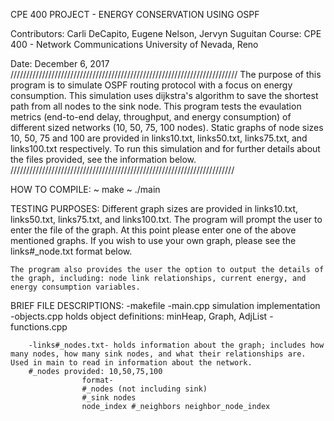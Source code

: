 CPE 400 PROJECT - ENERGY CONSERVATION USING OSPF

Contributors: Carli DeCapito, Eugene Nelson, Jervyn Suguitan
Course: CPE 400 - Network Communications
University of Nevada, Reno

Date: December 6, 2017
////////////////////////////////////////////////////////////////////////
The purpose of this program is to simulate OSPF routing protocol with a focus on energy consumption. This simulation uses dijkstra's algorithm to save the shortest path from all nodes to the sink node. This program tests the evaulation metrics (end-to-end delay, throughput, and energy consumption) of different sized networks (10, 50, 75, 100 nodes). Static graphs of node sizes 10, 50, 75 and 100 are provided in links10.txt, links50.txt, links75.txt, and links100.txt respectively. To run this simulation and for further details about the files provided, see the information below. 
///////////////////////////////////////////////////////////////////////

HOW TO COMPILE: 
		~ make
		~ ./main

TESTING PURPOSES:
	Different graph sizes are provided in links10.txt, links50.txt, links75.txt, and links100.txt. The program will prompt the user to enter the file of the graph. At this point please enter one of the above mentioned graphs. If you wish to use your own graph, please see the links#_node.txt format below. 

	The program also provides the user the option to output the details of the graph, including: node link relationships, current energy, and energy consumption variables. 


BRIEF FILE DESCRIPTIONS:
		-makefile
		-main.cpp
			simulation implementation
		-objects.cpp 
			holds object definitions: minHeap, Graph, AdjList
		-functions.cpp

		-links#_nodes.txt- holds information about the graph; includes how many nodes, how many sink nodes, and what their relationships are. Used in main to read in information about the network.  
		#_nodes provided: 10,50,75,100
					format- 
					#_nodes (not including sink)
					#_sink nodes
					node_index #_neighbors neighbor_node_index 
									
